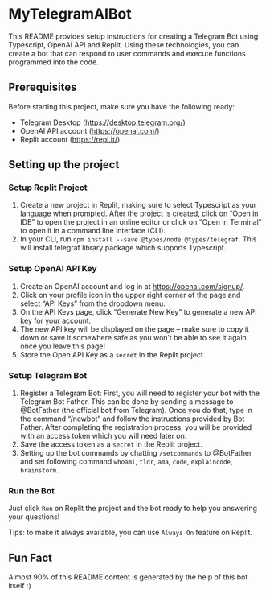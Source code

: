 # MyTelegramAIBot

This README provides setup instructions for creating a Telegram Bot using Typescript, OpenAI API and Replit. Using these technologies, you can create a bot that can respond to user commands and execute functions programmed into the code. 

## Prerequisites 
Before starting this project, make sure you have the following ready:
* Telegram Desktop (https://desktop.telegram.org/) 
* OpenAI API account (https://openai.com/) 
* Replit account (https://repl.it/) 

## Setting up the project 

### Setup Replit Project
1. Create a new project in Replit, making sure to select Typescript as your language when prompted. After the project is created, click on “Open in IDE” to open the project in an online editor or click on “Open in Terminal” to open it in a command line interface (CLI).  
2. In your CLI, run `npm install --save @types/node @types/telegraf`. This will install telegraf library package which supports Typescript.

### Setup OpenAI API Key
1. Create an OpenAI account and log in at https://openai.com/signup/.
2. Click on your profile icon in the upper right corner of the page and select “API Keys” from the dropdown menu.
3. On the API Keys page, click “Generate New Key” to generate a new API key for your account.
4. The new API key will be displayed on the page – make sure to copy it down or save it somewhere safe as you won’t be able to see it again once you leave this page!
5. Store the Open API Key as a `secret` in the Replit project.

### Setup Telegram Bot

1. Register a Telegram Bot: First, you will need to register your bot with the Telegram Bot Father. This can be done by sending a message to @BotFather (the official bot from Telegram). Once you do that, type in the command “/newbot” and follow the instructions provided by Bot Father. After completing the registration process, you will be provided with an access token which you will need later on.
2. Save the access token as a `secret` in the Replit project.
3. Setting up the bot commands by chatting `/setcommands` to @BotFather and set following command `whoami`, `tldr`, `ama`, `code`, `explaincode`, `brainstorm`.

### Run the Bot

Just click `Run` on Replit the project and the bot ready to help you answering your questions!

Tips: to make it always available, you can use `Always On` feature on Replit.

## Fun Fact

Almost 90% of this README content is generated by the help of this bot itself :)